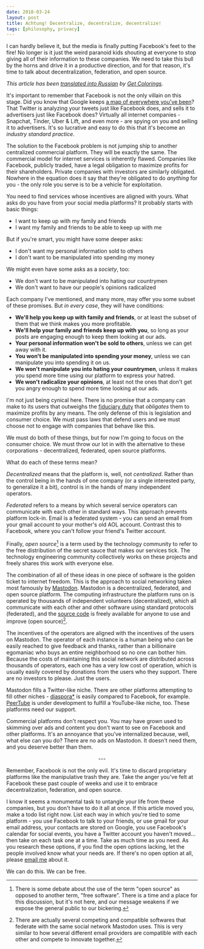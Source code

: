 ```yaml
---
date: 2018-03-24
layout: post
title: Achtung! Decentralize, decentralize, decentralize!
tags: [philosophy, privacy]
---
```


I can hardly believe it, but the media is finally putting Facebook's feet to the
fire! No longer is it just the weird paranoid kids shouting at everyone to stop
giving all of their information to these companies. We need to take this bull by
the horns and drive it in a productive direction, and for that reason, it's time
to talk about decentralization, federation, and open source.

*This article has been [translated into
Russian](http://getcolorings.com/ru-decentralize) by [Get
Colorings](http://getcolorings.com).*

It's important to remember that Facebook is not the only villain on this stage.
Did you know that Google keeps [a map of everywhere you've
been](https://www.google.com/maps/timeline?pb)? That Twitter is analyzing your
tweets just like Facebook does, and sells it to advertisers just like Facebook
does? Virtually all internet companies - Snapchat, Tinder, Uber &amp; Lift, and
even more - are spying on you and selling it to advertisers. It's so lucrative
and easy to do this that it's become an *industry standard practice*.

The solution to the Facebook problem is not jumping ship to another centralized
commercial platform. They will be exactly the same. The commercial model for
internet services is inherently flawed. Companies like Facebook, publicly
traded, have a legal obligation to maximize profits for their shareholders.
Private companies with investors are similarly obligated. Nowhere in the
equation does it say that they're obligated to do *anything* for you - the only
role you serve is to be a vehicle for exploitation.

You need to find services whose incentives are aligned with yours. What asks do
you have from your social media platforms? It probably starts with basic things:

- I want to keep up with my family and friends
- I want my family and friends to be able to keep up with me

But if you're smart, you might have some deeper asks:

- I don't want my personal information sold to others
- I don't want to be manipulated into spending my money

We might even have some asks as a *society*, too:

- We don't want to be manipulated into hating our countrymen
- We don't want to have our people's opinions radicalized

Each company I've mentioned, and many more, may offer you some subset of these
promises. But *in every case*, they will have conditions:

- **We'll help you keep up with family and friends**, or at least the subset
  of them that we think makes you more profitable.
- **We'll help your family and friends keep up with you**, so long as your posts
  are engaging enough to keep them looking at our ads.
- **Your personal information won't be sold to others**, unless we can get away
  with it.
- **You won't be manipulated into spending your money**, unless we can
  manipulate you into spending it on us.
- **We won't manipulate you into hating your countrymen**, unless it makes you
  spend more time using our platform to express your hatred.
- **We won't radicalize your opinions**, at least not the ones that don't get
  you angry enough to spend more time looking at our ads.

I'm not just being cynical here. There is no promise that a company can make to
its users that outweighs the [fiduciary
duty](https://legal-dictionary.thefreedictionary.com/fiduciary+duty) that
*obligates* them to maximize profits by any means. The only defense of this is
legislation and consumer choice. We must pass laws that defend users and we must
choose not to engage with companies that behave like this.

We must do both of these things, but for now I'm going to focus on the consumer
choice. We must throw our lot in with the alternative to these corporations -
decentralized, federated, open source platforms.

What do each of these terms mean?

*Decentralized* means that the platform is, well, not *centralized*. Rather
than the control being in the hands of one company (or a single interested
party, to generalize it a bit), control is in the hands of many independent
operators.

*Federated* refers to a means by which several service operators can
communicate with each other in standard ways. This approach prevents
platform lock-in. Email is a federated system - you can send an email from
your gmail account to your mother's old AOL account. Contrast this to Facebook,
where you can't follow your friend's Twitter account.

Finally, *open source*[^1] is a term used by the technology community to refer
to the free distribution of the secret sauce that makes our services tick. The
technology engineering community collectively works on these projects and freely
shares this work with everyone else.

The combination of all of these ideas in one piece of software is the golden
ticket to internet freedom. This is the approach to social networking taken most
famously by [Mastodon](http://joinmastodon.org/). Mastodon is a decentralized,
federated, and open source platform. The computing infrastructure the platform
runs on is operated by thousands of independent volunteers (decentralized),
which all communicate with each other and other software using standard
protocols (federated), and the [source
code](https://github.com/tootsuite/mastodon) is freely available for anyone to
use and improve (open source)[^2].

The incentives of the operators are aligned with the incentives of the users on
Mastodon. The operator of each instance is a human being who can be easily
reached to give feedback and thanks, rather than a billionaire egomaniac who buys
an entire neighborhood so no one can bother him. Because the costs of
maintaining this social network are distributed across thousands of operators,
each one has a very low cost of operation, which is usually easily covered by
donations from the users who they support. There are no investors to please.
Just the users.

Mastodon fills a Twitter-like niche. There are other platforms attempting to
fill other niches - [diaspora*](https://diasporafoundation.org/) is easily
compared to Facebook, for example.
[PeerTube](https://github.com/Chocobozzz/PeerTube) is under development to
fulfill a YouTube-like niche, too. These platforms need our support.

Commercial platforms don't respect you. You may have grown used to skimming over
ads and content you don't want to see on Facebook and other platforms. It's an
annoyance that you've internalized because, well, what else can you do? There
are no ads on Mastodon. It doesn't need them, and you deserve better than them.

<p style="text-align: center">---</p>

Remember, Facebook is not the only evil. It's time to discard proprietary
platforms like the manipulative trash they are.  Take the anger you've felt at
Facebook these past couple of weeks and use it to embrace decentralization,
federation, and open source.

I know it seems a monumental task to untangle your life from these companies,
but you don't have to do it all at once. If this article moved you, make a todo
list right now. List each way in which you're tied to some platform - you use
Facebook to talk to your friends, or use gmail for your email address, your
contacts are stored on Google, you use Facebook's calendar for social events,
you have a Twitter account you haven't moved... then take on each task one at a
time. Take as much time as you need. As you research these options, if you find
the open options lacking, let the people involved know what your needs are. If
there's no open option at all, please [email me](mailto:sir@cmpwn.com) about it.

We can do this. We can be free.

[^1]: There is some debate about the use of the term "open source" as opposed to another term, "free software". There is a time and a place for this discussion, but it's not here, and our message weakens if we expose the general public to our bickering.
[^2]: There are actually several competing and compatible softwares that federate with the same social network Mastodon uses. This is very similar to how several different email providers are compatible with each other and compete to innovate together.
